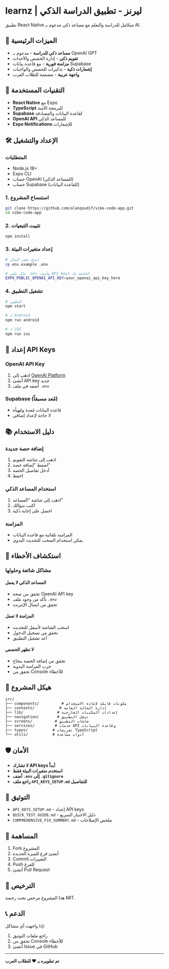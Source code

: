 # learnz | ليرنز - تطبيق الدراسة الذكي

تطبيق React Native متكامل للدراسة والتعلم مع مساعد ذكي مدعوم بـ AI.

## 🚀 الميزات الرئيسية

- **مساعد ذكي للدراسة** - مدعوم بـ OpenAI GPT
- **تقويم ذكي** - إدارة الحصص والأحداث
- **مزامنة فورية** - مع قاعدة بيانات Supabase
- **إشعارات ذكية** - تذكيرات للحصص والواجبات
- **واجهة عربية** - مصممة للطلاب العرب

## 📱 التقنيات المستخدمة

- **React Native** مع Expo
- **TypeScript** للبرمجة الآمنة
- **Supabase** لقاعدة البيانات والمصادقة
- **OpenAI API** للمساعد الذكي
- **Expo Notifications** للإشعارات

## 🛠️ الإعداد والتشغيل

### المتطلبات
- Node.js 18+
- Expo CLI
- حساب OpenAI (للمساعد الذكي)
- حساب Supabase (للقاعدة البيانات)

### 1. استنساخ المشروع
```bash
git clone https://github.com/alanqoudif/vibe-code-app.git
cd vibe-code-app
```

### 2. تثبيت التبعيات
```bash
npm install
```

### 3. إعداد متغيرات البيئة
```bash
# انسخ ملف المثال
cp env.example .env

# عدّل ملف .env وأضف API keys الخاصة بك
EXPO_PUBLIC_OPENAI_API_KEY=your_openai_api_key_here
```

### 4. تشغيل التطبيق
```bash
# للتطوير
npm start

# لـ Android
npm run android

# لـ iOS
npm run ios
```

## 🔑 إعداد API Keys

### OpenAI API Key
1. اذهب إلى [OpenAI Platform](https://platform.openai.com/)
2. أنشئ API key جديد
3. أضفه في ملف `.env`

### Supabase (مُعد مسبقاً)
- قاعدة البيانات مُعدة ومُهيأة
- لا حاجة لإعداد إضافي

## 📚 دليل الاستخدام

### إضافة حصة جديدة
1. اذهب إلى شاشة التقويم
2. اضغط "إضافة حصة"
3. أدخل تفاصيل الحصة
4. احفظ

### استخدام المساعد الذكي
1. اذهب إلى شاشة "المساعد"
2. اكتب سؤالك
3. احصل على إجابة ذكية

### المزامنة
- المزامنة تلقائية مع قاعدة البيانات
- يمكن استخدام السحب للتحديث اليدوي

## 🔧 استكشاف الأخطاء

### مشاكل شائعة وحلولها

#### المساعد الذكي لا يعمل
- تحقق من صحة OpenAI API key
- تأكد من وجود ملف `.env`
- تحقق من اتصال الإنترنت

#### المزامنة لا تعمل
- اسحب الشاشة لأسفل للتحديث
- تحقق من تسجيل الدخول
- أعد تشغيل التطبيق

#### لا تظهر الحصص
- تحقق من إضافة الحصة بنجاح
- جرب المزامنة اليدوية
- تحقق من Console للأخطاء

## 📁 هيكل المشروع

```
src/
├── components/          # مكونات قابلة لإعادة الاستخدام
├── contexts/           # إدارة الحالة العامة
├── lib/               # إعدادات المكتبات الخارجية
├── navigation/        # تنقل التطبيق
├── screens/          # شاشات التطبيق
├── services/         # خدمات API وقاعدة البيانات
├── types/           # تعريفات TypeScript
└── utils/           # أدوات مساعدة
```

## 🛡️ الأمان

- **لا تشارك API keys أبداً**
- **استخدم متغيرات البيئة فقط**
- **أضف `.env` إلى `.gitignore`**
- **راجع ملف `API_KEYS_SETUP.md` للتفاصيل**

## 📖 التوثيق

- `API_KEYS_SETUP.md` - إعداد API keys
- `QUICK_TEST_GUIDE.md` - دليل الاختبار السريع
- `COMPREHENSIVE_FIX_SUMMARY.md` - ملخص الإصلاحات

## 🤝 المساهمة

1. Fork المشروع
2. أنشئ فرع للميزة الجديدة
3. Commit التغييرات
4. Push للفرع
5. أنشئ Pull Request

## 📄 الترخيص

هذا المشروع مرخص تحت رخصة MIT.

## 📞 الدعم

إذا واجهت أي مشاكل:
1. راجع ملفات التوثيق
2. تحقق من Console للأخطاء
3. أنشئ Issue في GitHub

---

**تم تطويره بـ ❤️ للطلاب العرب**